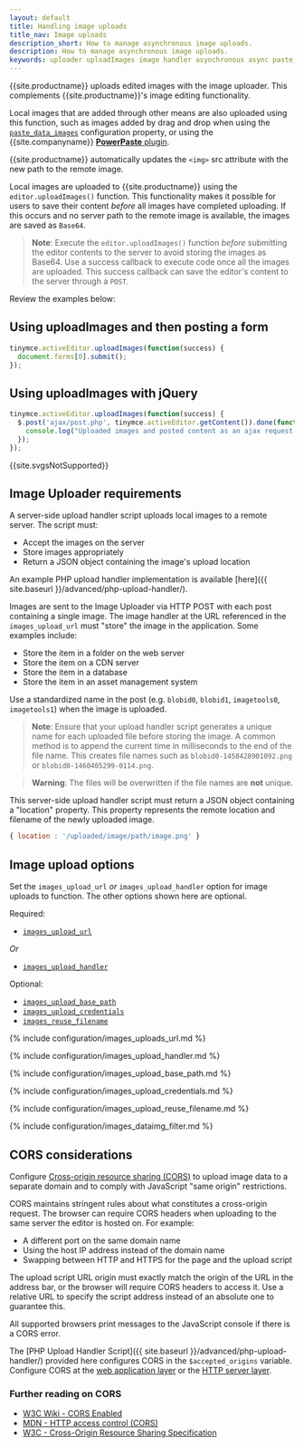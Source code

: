 ```yaml
---
layout: default
title: Handling image uploads
title_nav: Image uploads
description_short: How to manage asynchronous image uploads.
description: How to manage asynchronous image uploads.
keywords: uploader uploadImages image handler asynchronous async paste_data_images image cors
---
```


{{site.productname}} uploads edited images with the image uploader. This complements {{site.productname}}'s image editing functionality.

Local images that are added through other means are also uploaded using this function, such as images added by drag and drop when using the [`paste_data_images`]({{site.baseurl}}/plugins/opensource/paste/#paste_data_images) configuration property, or using the {{site.companyname}} [**PowerPaste** plugin]({{site.baseurl}}/plugins/premium/powerpaste/).

{{site.productname}} automatically updates the `<img>` src attribute with the new path to the remote image.

Local images are uploaded to {{site.productname}} using the `editor.uploadImages()` function.  This functionality makes it possible for users to save their content *before* all images have completed uploading. If this occurs and no server path to the remote image is available, the images are saved as `Base64`.

> **Note**: Execute the `editor.uploadImages()` function _before_ submitting the editor contents to the server to avoid storing the images as Base64. Use a success callback to execute code once all the images are uploaded. This success callback can save the editor's content to the server through a `POST`.

Review the examples below:

## Using uploadImages and then posting a form

```js
tinymce.activeEditor.uploadImages(function(success) {
  document.forms[0].submit();
});
```

## Using uploadImages with jQuery

```js
tinymce.activeEditor.uploadImages(function(success) {
  $.post('ajax/post.php', tinymce.activeEditor.getContent()).done(function() {
    console.log("Uploaded images and posted content as an ajax request.");
  });
});
```

{{site.svgsNotSupported}}

## Image Uploader requirements

A server-side upload handler script uploads local images to a remote server. The script must:

* Accept the images on the server
* Store images appropriately
* Return a JSON object containing the image's upload location

An example PHP upload handler implementation is available [here]({{ site.baseurl }}/advanced/php-upload-handler/).

Images are sent to the Image Uploader via HTTP POST with each post containing a single image. The image handler at the URL referenced in the `images_upload_url` must "store" the image in the application. Some examples include:

 * Store the item in a folder on the web server
 * Store the item on a CDN server
 * Store the item in a database
 * Store the item in an asset management system

Use a standardized name in the post (e.g. `blobid0`, `blobid1`, `imagetools0`, `imagetools1`) when the image is uploaded.

> **Note**: Ensure that your upload handler script generates a unique name for each uploaded file before storing the image. A common method is to append the current time in milliseconds to the end of the file name. This creates file names such as `blobid0-1458428901092.png` or `blobid0-1460405299-0114.png`.

> **Warning**: The files will be overwritten if the file names are **not** unique.

This server-side upload handler script must return a JSON object containing a "location" property. This property represents the remote location and filename of the newly uploaded image.

```js
{ location : '/uploaded/image/path/image.png' }
```

## Image upload options

Set the `images_upload_url` _or_ `images_upload_handler` option for image uploads to function. The other options shown here are optional.

Required:

* [`images_upload_url`](#images_upload_url)

_Or_

* [`images_upload_handler`](#images_upload_handler)

Optional:

* [`images_upload_base_path`](#images_upload_base_path)
* [`images_upload_credentials`](#images_upload_credentials)
* [`images_reuse_filename`](#images_reuse_filename)

{% include configuration/images_uploads_url.md %}

{% include configuration/images_upload_handler.md %}

{% include configuration/images_upload_base_path.md %}

{% include configuration/images_upload_credentials.md %}

{% include configuration/images_upload_reuse_filename.md %}

{% include configuration/images_dataimg_filter.md %}

## CORS considerations

Configure [Cross-origin resource sharing (CORS)](http://en.wikipedia.org/wiki/Cross-origin_resource_sharing) to upload image data to a separate domain and to comply with JavaScript "same origin" restrictions.

CORS maintains stringent rules about what constitutes a cross-origin request. The browser can require CORS headers when uploading to the same server the editor is hosted on. For example:

* A different port on the same domain name
* Using the host IP address instead of the domain name
* Swapping between HTTP and HTTPS for the page and the upload script

The upload script URL origin must exactly match the origin of the URL in the address bar, or the browser will require CORS headers to access it. Use a relative URL to specify the script address instead of an absolute one to guarantee this.

All supported browsers print messages to the JavaScript console if there is a CORS error.

The [PHP Upload Handler Script]({{ site.baseurl }}/advanced/php-upload-handler/) provided here configures CORS in the `$accepted_origins` variable. Configure CORS at the [web application layer](http://www.w3.org/wiki/CORS_Enabled#At_the_Web_Application_level...) or the [HTTP server layer](http://www.w3.org/wiki/CORS_Enabled#At_the_HTTP_Server_level...).

### Further reading on CORS

* [W3C Wiki - CORS Enabled](http://www.w3.org/wiki/CORS_Enabled)
* [MDN - HTTP access control (CORS)](https://developer.mozilla.org/en-US/docs/Web/HTTP/Access_control_CORS)
* [W3C - Cross-Origin Resource Sharing Specification](https://www.w3.org/wiki/CORS)
